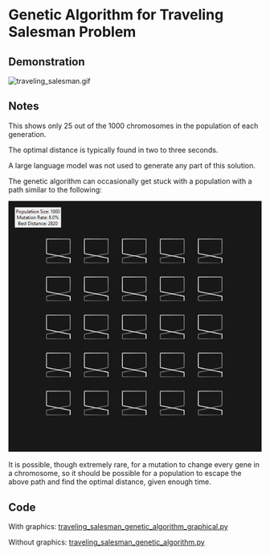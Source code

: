 # Genetic Algorithm for Traveling Salesman Problem

## Demonstration

![traveling_salesman.gif](traveling_salesman.gif)

## Notes

This shows only 25 out of the 1000 chromosomes in the population of each generation.

The optimal distance is typically found in two to three seconds.

A large language model was not used to generate any part of this solution.

The genetic algorithm can occasionally get stuck with a population with a path similar to the following:

![stuck_path.png](stuck_path.png)

It is possible, though extremely rare, for a mutation to change every gene in a chromosome, so it should be possible for
a population to escape the above path and find the optimal distance, given enough time.

## Code

With graphics: [traveling_salesman_genetic_algorithm_graphical.py](traveling_salesman_genetic_algorithm_graphical.py)

Without graphics: [traveling_salesman_genetic_algorithm.py](traveling_salesman_genetic_algorithm.py)
